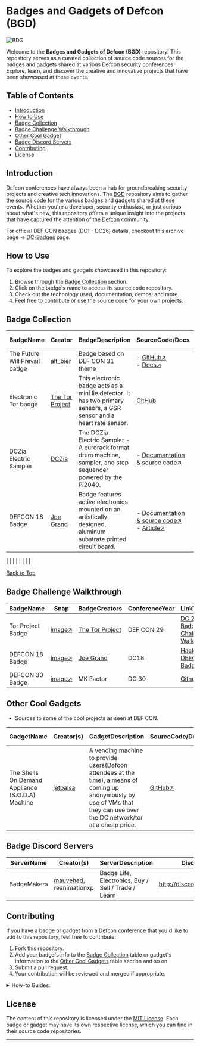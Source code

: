 # Badges and Gadgets of Defcon (BGD) 

![BDG](https://github.com/DefconParrot/BGD/assets/30528167/c0d39a93-05b3-46c4-a1e9-4418393a71d5)

Welcome to the **Badges and Gadgets of Defcon (BGD)** repository! This repository serves as a curated collection of source code sources for the badges and gadgets shared at various Defcon security conferences. Explore, learn, and discover the creative and innovative projects that have been showcased at these events.

## Table of Contents

- [Introduction](#introduction)
- [How to Use](#how-to-use)
- [Badge Collection](#badge-collection)
- [Badge Challenge Walkthrough](#badge-challenge-walkthrough)
- [Other Cool Gadget](#other-cool-gadgets)
- [Badge Discord Servers](#badge-discord-servers)
- [Contributing](#contributing)
- [License](#license)

## Introduction

Defcon conferences have always been a hub for groundbreaking security projects and creative tech innovations. The [BGD](https://github.com/DefconParrot/BGD) repository aims to gather the source code for the various badges and gadgets shared at these events. Whether you're a developer, security enthusiast, or just curious about what's new, this repository offers a unique insight into the projects that have captured the attention of the [Defcon](defcon.org) community.

For official DEF CON badges (DC1 - DC26) details, checkout this archive page => [DC-Badges](https://defcon.org/html/links/dc-badge.html) page.

## How to Use

To explore the badges and gadgets showcased in this repository:

1. Browse through the [Badge Collection](#badge-collection) section.
2. Click on the badge's name to access its source code repository.
3. Check out the technology used, documentation, demos, and more.
4. Feel free to contribute or use the source code for your own projects.

<a name="top"></a>

## Badge Collection

| BadgeName | Creator | BadgeDescription | SourceCode/Docs | Lang/Tech| Demo link/Image   | Conference Year |
|------------|---------|-------------|-------------|--------------|---------------------|----------------|
| The Future Will Prevail badge  | [alt_bier](https://twitter.com/alt_bier)   | Badge based on DEF CON 31 theme | - [GitHub↗](https://github.com/gowenrw/future_badge) </br> - [Docs↗](https://github.com/gowenrw/future_badge/blob/main/code/README.md) | - C++ </br> - shell </br> - C    | ![badge](https://futurebadge.altbier.us/images/future_badge_hero.jpg) </br> [Snap on x ↗](https://pbs.twimg.com/media/F3pcNSYXIAA0ryE?format=jpg&name=small)  | DC31 - 2023 |
|Electronic Tor badge |[The Tor Project](https://www.torproject.org/about/history/)|This electronic badge acts as a mini lie detector. It has two primary sensors, a GSR sensor and a heart rate sensor. |[GitHub](https://github.com/seeess/Defcon-Tor-29-Badge)|- C++ |![torBadge](https://camo.githubusercontent.com/5c4caf3a08ab2dd79d71716f681182e7e219065f19e897151a394cbb21787d4e/68747470733a2f2f692e696d6775722e636f6d2f7a5168564448472e6a7067)| DC29 |
| DCZia Electric Sampler | [DCZia](https://dczia.net/) | The DCZia Electric Sampler - A eurorack format drum machine, sampler, and step sequencer powered by the Pi2040. | - [Documentation & source code↗](https://github.com/dczia/Defcon31-Badge)  | - RPI 2040 </br> - Midi In / Out (TRRS) </br> - 3.5mm Sync In / Out | ![badge](https://dczia.net/images/badges/dczia2023.jpg) </br> - [Tindie↗](https://www.tindie.com/products/hamster/dczia-electric-sampler/) | DC31 - 2023 |
| DEFCON 18 Badge | [Joe Grand](https://twitter.com/joegrand) | Badge features active electronics mounted on an artistically designed, aluminum substrate printed circuit board. | - [Documentation & source code↗](http://www.grandideastudio.com/defcon-18-badge/) </br> - [Article↗](http://www.grandideastudio.com/wp-content/uploads/dc18_bdg_charm.pdf) | N/A | ![DC18-Badge](http://www.grandideastudio.com/wp-content/uploads/dc18_bdg_img1.jpg) </br> - [YouTube↗](https://www.youtube.com/watch?v=tmfT13DcJOk) </br> - [More YT Samples From Attendees↗](https://www.youtube.com/results?search_query=dc18+badge+hack) | DC18 |



|          |           |             |                    |           |              |                    |

[Back to Top](#top)


## Badge Challenge Walkthrough

| BadgeName        | Snap        |BadgeCreators  |ConferenceYear   |  LinkToWriteup    | WriteupBy            | 
|------------------|-------------|---------------|--------------------------|-------------------|-------------|
|Tor Project Badge |[image↗](https://forum.torproject.org/uploads/default/optimized/1X/537128c73770221a824828b2890cde1a86af5d2f_2_666x500.jpeg)|[The Tor Project](https://www.torproject.org/about/history/)| DEF CON 29 | [DC 29 Tor Badge Challenge Walkthrough↗](https://gigsatdc.com/dc29/torbadge_walkthrough.php)|[Twitter: @Gigs↗](https://twitter.com/gigstaggart) |
| DEFCON 18 Badge | [image↗](http://www.grandideastudio.com/wp-content/uploads/dc18_bdg_img1.jpg) | [Joe Grand](https://twitter.com/joegrand) | DC18 | [Hacking the DEFCON 18 Badge](https://www.lanmaster53.com/2010/08/02/hacking-the-defcon-18-badge/) | [lanmaster53](https://twitter.com/lanmaster53) |
|DEFCON 30 Badge | [image↗](https://pbs.twimg.com/media/FZ2Td0IUIAAfpe1?format=jpg&name=small) | MK Factor | DC 30 | [Github↗](https://github.com/Kybr-git/DC30-Badge-Challenge-Writeup) | [Kybr](https://twitter.com/_Kybr_)



## Other Cool Gadgets

- Sources to some of the cool projects as seen at DEF CON.

| GadgetName              | Creator(s) | GadgetDescription | SourceCode/Docs | Lang/Tech| Demo   | DEFCON Year |
|-------------------------|---------|-------------|-------------|--------------|---------------------|----------------|
|The Shells On Demand Appliance (S.O.D.A) Machine | [jetbalsa](#) |A vending machine to provide users(Defcon attendees at the time), a means of coming up anonymously by use of VMs that they can use over the DC network/tor at a cheap price. |[GitHub↗](https://github.com/jetbalsa/soda-machine) | - PHP </br> - Shell </br> - C++ </br> | [YouTube↗](https://youtu.be/pmW6lMCEaJc?si=qpXMbfy90aroM6z_) </br> [Image snap↗](https://twitter.com/DefconParrot/status/1559822944154566657) | DC31 & DC32 |

## Badge Discord Servers

| ServerName              | Creator(s) | ServerDescription | Discord | 
|-------------------------|---------|-------------|-------------|
| BadgeMakers | [mauvehed](https://rant.mvh.dev/), reanimationxp | Badge Life, Electronics, Buy / Sell / Trade / Learn | http://discord.badge.life |

## Contributing

If you have a badge or gadget from a Defcon conference that you'd like to add to this repository, feel free to contribute:

1. Fork this repository.
2. Add your badge's info to the [Badge Collection](#badge-collection) table or gadget's information
   to the [Other Cool Gadgets](#other-cool-gadgets) table section and so on.
3. Submit a pull request.
4. Your contribution will be reviewed and merged if appropriate.

<details>
   <summary>How-to Guides: </summary>
   
Add links when curating:

```markdown
[Link Text↗](URL)
```

e.g

```markdown
[Defcon↗](https://defcon.org)
```

Add line breaks:

```html
</br>
```

Image previews:

```markdown
![Image Alt Text](URL-to-image)
```
</details>

## License

The content of this repository is licensed under the [MIT License](LICENSE). Each badge or gadget may have its own respective license, which you can find in their source code repositories.

---
